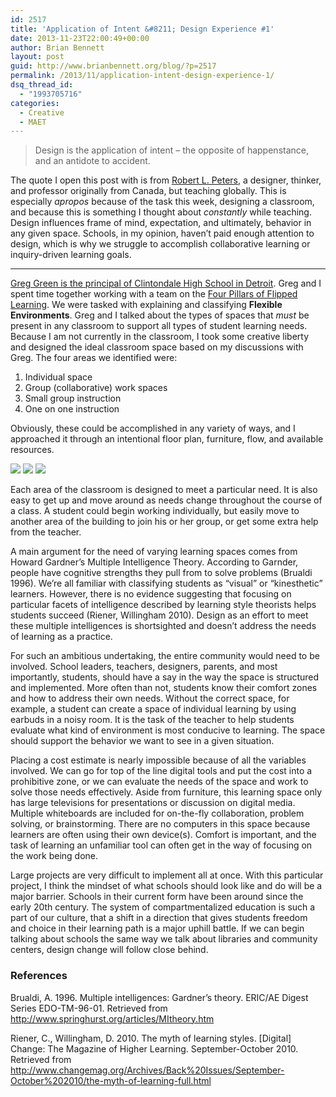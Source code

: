 ```yaml
---
id: 2517
title: 'Application of Intent &#8211; Design Experience #1'
date: 2013-11-23T22:00:49+00:00
author: Brian Bennett
layout: post
guid: http://www.brianbennett.org/blog/?p=2517
permalink: /2013/11/application-intent-design-experience-1/
dsq_thread_id:
  - "1993705716"
categories:
  - Creative
  - MAET
---
```

> Design is the application of intent – the opposite of happenstance, and an antidote to accident.

The quote I open this post with is from [Robert L. Peters](http://en.wikipedia.org/wiki/Robert_L._Peters), a designer, thinker, and professor originally from Canada, but teaching globally. This is especially _apropos_ because of the task this week, designing a classroom, and because this is something I thought about _constantly_ while teaching. Design influences frame of mind, expectation, and ultimately, behavior in any given space. Schools, in my opinion, haven&#8217;t paid enough attention to design, which is why we struggle to accomplish collaborative learning or inquiry-driven learning goals.

* * *

[Greg Green is the principal of Clintondale High School in Detroit](http://www.youtube.com/watch?v=y2QgtPyk_Gk). Greg and I spent time together working with a team on the [Four Pillars of Flipped Learning](http://thejournal.com/articles/2013/06/18/report-the-4-pillars-of-the-flipped-classroom.aspx). We were tasked with explaining and classifying **Flexible Environments**. Greg and I talked about the types of spaces that _must_ be present in any classroom to support all types of student learning needs. Because I am not currently in the classroom, I took some creative liberty and designed the ideal classroom space based on my discussions with Greg. The four areas we identified were:

  1. Individual space
  2. Group (collaborative) work spaces
  3. Small group instruction
  4. One on one instruction

Obviously, these could be accomplished in any variety of ways, and I approached it through an intentional floor plan, furniture, flow, and available resources.

<img src="http://content.screencast.com/users/TSCBennett/folders/Snagit/media/2e644ceb-1061-4b5c-a1bf-bc2eb5c4b625/2013-11-23_19-23-31.png" class="aligncenter" />

<img src="http://content.screencast.com/users/TSCBennett/folders/Snagit/media/8a8003cd-58c9-4994-937b-8c3e3f04aa14/2013-11-23_19-24-48.png" class="aligncenter" />

<img src="http://content.screencast.com/users/TSCBennett/folders/Snagit/media/3dea8d16-cc8d-4cfa-a88f-376abad0d59b/2013-11-23_20-07-21.png" class="aligncenter" />

Each area of the classroom is designed to meet a particular need. It is also easy to get up and move around as needs change throughout the course of a class. A student could begin working individually, but easily move to another area of the building to join his or her group, or get some extra help from the teacher.

A main argument for the need of varying learning spaces comes from Howard Gardner&#8217;s Multiple Intelligence Theory. According to Garnder, people have cognitive strengths they pull from to solve problems (Brualdi 1996). We&#8217;re all familiar with classifying students as &#8220;visual&#8221; or &#8220;kinesthetic&#8221; learners. However, there is no evidence suggesting that focusing on particular facets of intelligence described by learning style theorists helps students succeed (Riener, Willingham 2010). Design as an effort to meet these multiple intelligences is shortsighted and doesn&#8217;t address the needs of learning as a practice.

For such an ambitious undertaking, the entire community would need to be involved. School leaders, teachers, designers, parents, and most importantly, students, should have a say in the way the space is structured and implemented. More often than not, students know their comfort zones and how to address their own needs. Without the correct space, for example, a student can create a space of individual learning by using earbuds in a noisy room. It is the task of the teacher to help students evaluate what kind of environment is most conducive to learning. The space should support the behavior we want to see in a given situation.

Placing a cost estimate is nearly impossible because of all the variables involved. We can go for top of the line digital tools and put the cost into a prohibitive zone, or we can evaluate the needs of the space and work to solve those needs effectively. Aside from furniture, this learning space only has large televisions for presentations or discussion on digital media. Multiple whiteboards are included for on-the-fly collaboration, problem solving, or brainstorming. There are no computers in this space because learners are often using their own device(s). Comfort is important, and the task of learning an unfamiliar tool can often get in the way of focusing on the work being done.

Large projects are very difficult to implement all at once. With this particular project, I think the mindset of what schools should look like and do will be a major barrier. Schools in their current form have been around since the early 20th century. The system of compartmentalized education is such a part of our culture, that a shift in a direction that gives students freedom and choice in their learning path is a major uphill battle. If we can begin talking about schools the same way we talk about libraries and community centers, design change will follow close behind.

### References

Brualdi, A. 1996. Multiple intelligences: Gardner&#8217;s theory. ERIC/AE Digest Series EDO-TM-96-01. Retrieved from <http://www.springhurst.org/articles/MItheory.htm>

Riener, C., Willingham, D. 2010. The myth of learning styles. [Digital] Change: The Magazine of Higher Learning. September-October 2010. Retrieved from <http://www.changemag.org/Archives/Back%20Issues/September-October%202010/the-myth-of-learning-full.html>